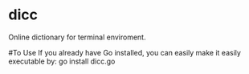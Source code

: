 # dicc
Online dictionary for terminal enviroment. 

#To Use
If you already have Go installed, you can easily make it easily executable by:
go install dicc.go
